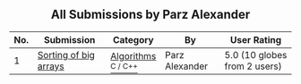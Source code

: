 ﻿<div align="center">

## All Submissions by Parz Alexander

</div>

No.  | Submission | Category | By   | User Rating
---- | ---------- | -------- | ---- | -----------
1 | [Sorting of big arrays<br />](https://github.com/Planet-Source-Code/parz-alexander-sorting-of-big-arrays__3-2050) | [Algorithms<br /><sup>C / C++</sup>](../ByCategory/algorithms__3-29.md) | Parz Alexander | 5.0 (10 globes from 2 users)
